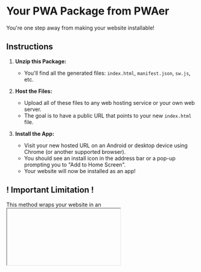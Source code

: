 
# Your PWA Package from PWAer

You're one step away from making your website installable!

## Instructions

1.  **Unzip this Package:**
    *   You'll find all the generated files: `index.html`, `manifest.json`, `sw.js`, etc.

2.  **Host the Files:**
    *   Upload all of these files to any web hosting service or your own web server.
    *   The goal is to have a public URL that points to your new `index.html` file.

3.  **Install the App:**
    *   Visit your new hosted URL on an Android or desktop device using Chrome (or another supported browser).
    *   You should see an install icon in the address bar or a pop-up prompting you to "Add to Home Screen".
    *   Your website will now be installed as an app!

## ! Important Limitation !

This method wraps your website in an <iframe>. For this to work, your website's server must allow it to be embedded.

If your website sends an `X-Frame-Options: DENY` or `Content-Security-Policy: frame-ancestors 'none'` header, the app will install correctly but will show a blank screen when opened. This is a security feature of modern browsers that cannot be bypassed.

You can check your website's headers using your browser's developer tools (in the "Network" tab).
    